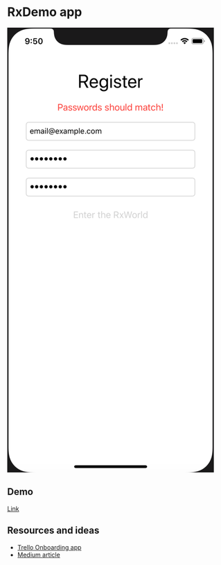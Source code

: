 # RxDemo app
![screenshot](screenshot1.png)

## Demo
[Link](https://www.youtube.com/watch?v=TLRw9pbJcFw)

## Resources and ideas
* [Trello Onboarding app](https://github.com/trello/trello-ios-assisted-onboarding)
* [Medium article](https://medium.com/blablacar-tech/rxswift-mvvm-66827b8b3f10)
